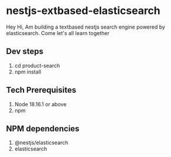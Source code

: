 # nestjs-extbased-elasticsearch

Hey Hi, Am building a textbased nestjs search engine powered by elasticsearch. Come let's all learn together

## Dev steps

1. cd product-search
2. npm install

## Tech Prerequisites

1. Node 18.16.1 or above
2. npm

## NPM dependencies

1. @nestjs/elasticsearch
2. elasticsearch
